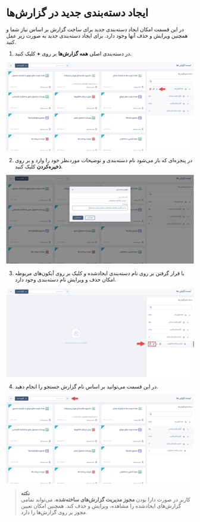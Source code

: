 # ایجاد دسته‌بندی جدید در گزارش‌ها
در این قسمت امکان ایجاد دسته‌بندی جدید برای ساخت گزارش بر اساس نیاز شما و همچنین ویرایش و حذف آنها وجود دارد. برای ایجاد دسته‌‌بندی جدید به صورت زیر عمل کنید.  
 
 1.  در دسته‌بندی اصلی **همه گزارش‌ها** بر روی **+** کلیک کنید.

 ![ایجاد دسته‌بندی جدید](./Images/create-new-report-category.png)

2.  در پنجره‌ای که باز می‌شود نام دسته‌بندی و توضیحات موردنظر خود را وارد و بر روی **ذخیره‌کردن** کلیک کنید.

![نامگذاری دسته‌بندی گزارش و درج توضیحات](./Images/report-category-naming-and-explanation.png)

3. با قرار گرفتن بر روی نام دسته‌بندی ایجادشده و کلیک بر روی آیکون‌های مربوطه امکان حذف و ویرایش نام دسته‌بندی وجود دارد.

![ویرایش و حذف دسته‌بندی گزارش](./Images/edit-and-delete-report-category.png)

4. در این قسمت می‌توانید بر اساس نام گزارش جستجو را انجام دهید.

![جستجوی گزارش](./Images/report-search.png)

>**نکته**<br>
کاربر در صورت دارا بودن **مجوز مدیریت گزارش‌های ساخته‌شده**،  می‌تواند تمامی گزارش‌های ایجادشده را مشاهده، ویرایش و حذف کند. همچنین امکان تعیین مجوز بر روی گزارش‌ها را دارد.


